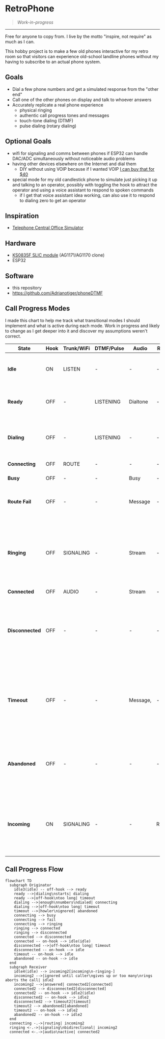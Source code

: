 # RetroPhone
>*Work-in-progress*

---

Free for anyone to copy from. I live by the motto "inspire, not require" as much as I can.

This hobby project is to make a few old phones interactive for my retro room so that visitors can experience old-school landline phones without my having to subscribe to an actual phone system. 

## Goals
* Dial a few phone numbers and get a simulated response from the "other end"
* Call one of the other phones on display and talk to whoever answers
* Accurately replicate a real phone experience
  * physical ringing
  * authentic call progress tones and messages
  * touch-tone dialing (DTMF)
  * pulse dialing (rotary dialing)

## Optional Goals
* wifi for signaling and comms between phones if ESP32 can handle DAC/ADC simultaneously without noticeable audio problems
* having other devices elsewhere on the Internet and dial them 
  * DIY without using VOIP because if I wanted VOIP [I can buy that for $40](https://a.co/d/4o4eVzs)
* special mode for my old candlestick phone to simulate just picking it up and talking to an operator, possibly with toggling the hook to attract the operator and using a voice assistant to respond to spoken commands
  * if I get that voice assistant idea working, can also use it to respond to dialing zero to get an operator

## Inspiration
* [Telephone Central Office Simulator](https://youtu.be/qM0ZhSyA6Jw)

## Hardware
* [KS0835F SLIC module](https://www.youtube.com/redirect?event=video_description&redir_token=QUFFLUhqbEtxcHQ2MnVEQ3c2ZXVjNHRtZW82Tk1JSS1UUXxBQ3Jtc0ttV0g1ZlFleXBXV0JRbVJTbldEbW12X2JVQ0ZJcEJ0NG44ck94cUtmeEowY2xuNi1QSEQwbzFzYmo1cDdGLTFWNHR4QmpVbS0yNlRvdWFYeEN4b3JUcnFYZnN3SWkwUGRmSmI4UDNFSDE3R1Rlb0Iycw&q=https%3A%2F%2Fs.click.aliexpress.com%2Fe%2F_DFeMKoP&v=qM0ZhSyA6Jw) (AG1171/AG1170 clone)
* ESP32

## Software
* this repository
* https://github.com/Adrianotiger/phoneDTMF

## Call Progress Modes
I made this chart to help me track what transitional modes I should implement and what is active during each mode. Work in progress and likely to change as I get deeper into it and discover my assumptions weren't correct.

 **State**        | **Hook** | **Trunk/WiFi** | **DTMF/Pulse** | **Audio**           | **Ringer** | **Website** | **Notes**                                                                                               
------------------|----------|----------------|----------------|---------------------|------------|-------------|---------------------------------------------------------------------------------------------------------
 **Idle**         | ON       | LISTEN         | -              | -                   | -          | ON          | • website active for status, statistics & configuration
 **Ready**        | OFF      | -              | LISTENING      | Dialtone            | -          | -           | • switch to Dialing as soon as first number dialed
 **Dialing**      | OFF      | -              | LISTENING      | -                   | -          | -           | • restart timeout after each dialed number (maybe unnecessary)
 **Connecting**   | OFF      | ROUTE          | -              | -                   | -          | -           | • negotiate connection
 **Busy**         | OFF      | -              | -              | Busy                | -          | -           | • start timeout
 **Route Fail**   | OFF      | -              | -              | Message             | -          | -           | • "number not in service" <br>&bull; start timeout
 **Ringing**      | OFF      | SIGNALING      | -              | Stream              | -          | -           | • must send signaling to keep route alive<br>&bull; receiving end can optionally disconnect if no answer after custom duration
 **Connected**    | OFF      | AUDIO          | -              | Stream              | -          | -           | 
 **Disconnected** | OFF      | -              | -              | -                   | -          | -           | • call audio stream terminated by remote end (ringing or active call)<br>&bull; start timeout in case user fails to hang up
 **Timeout**      | OFF      | -              | -              | Message,            | -          | -           | • left off hook too long unconnected<br>&bull; how long is appropriate for timeout?<br>&bull; "please hang up and try your call again", then play howler
 **Abandoned**    | OFF      | -              | -              | -                   | -          | -           | • gave up waiting for you to hang up, so line is abandoned and services are disabled until back on hook
 **Incoming**     | ON       | SIGNALING      | -              | -                   | Ringing    | -           | • origin end must send repeated or continuous signal to keep route alive; abort call if signaling ends

## Call Progress Flow
```mermaid
flowchart TD
  subgraph Originator
    idle3(idle) -- off-hook --> ready
    ready -->|dialing\nstarts| dialing
    ready -->|off-hook\ntoo long| timeout
    dialing -->|enough\nnumbers\ndialed| connecting
    dialing -->|off-hook\ntoo long| timeout
    timeout -->|howler\nignored| abandoned
    connecting --> busy
    connecting --> fail
    connecting --> ringing
    ringing --> connected
    ringing --> disconnected
    connected --> disconnected
    connected -- on-hook --> idle(idle)
    disconnected -->|off-hook\ntoo long| timeout
    disconnected -- on-hook --> idle
    timeout -- on-hook --> idle
    abandoned -- on-hook --> idle
  end
  subgraph Receiver
    idle4(idle) --> incoming2[incoming\n-ringing-]
    incoming2 -->|ignored until caller\ngives up or too many\nrings aborts the call| idle2
    incoming2 -->|answered| connected2[connected]
    connected2 --> disconnected2[disconnected]
    connected2 -- on-hook --> idle2(idle)
    disconnected2 -- on-hook --> idle2
    disconnected2 --> timeout2[timeout]
    timeout2 --> abandoned2[abandoned]
    timeout2 -- on-hook --> idle2
    abandoned2 -- on-hook --> idle2
  end
  connecting -.->|routing| incoming2
  ringing <-.->|signaling\nbidirectional| incoming2
  connected <-.->|audio\nactive| connected2
```